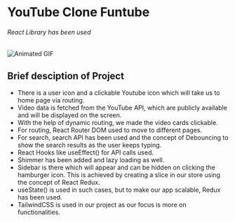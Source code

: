 <h1>YouTube Clone Funtube</h1>
<h6>React Library has been used</h6>

<img src="github-media/React-App.gif" alt="Animated GIF">

<h2>Brief desciption of Project</h2>

- There is a user icon and a clickable Youtube icon which will take us to home page via routing.
- Video data is fetched from the YouTube API, which are publicly available and will be displayed on the screen.
- With the help of dynamic routing, we made the video cards clickable.
- For routing,  React Router DOM used to move to different pages.
- For search, search API has been used and the concept of Debouncing to show the search results as the user keeps typing.
- React Hooks like useEffect() for API calls used.
- Shimmer has been added and lazy loading as well.
- Sidebar is there which will appear and can be hidden on clicking the hamburger icon. This is achieved by creating a slice in our store using the concept of React Redux.
- useState() is used in such cases, but to make our app scalable,  Redux has been used.
- TailwindCSS is used in our project as our focus is more on functionalities.
